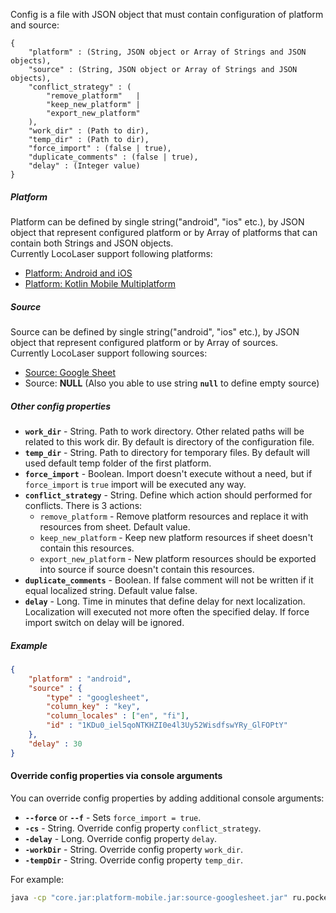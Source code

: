 Config is a file with JSON object that must contain configuration of platform and source:
```
{
    "platform" : (String, JSON object or Array of Strings and JSON objects),
    "source" : (String, JSON object or Array of Strings and JSON objects),
    "conflict_strategy" : (
        "remove_platform"   |
        "keep_new_platform" |
        "export_new_platform"
    ),
    "work_dir" : (Path to dir),
    "temp_dir" : (Path to dir),
    "force_import" : (false | true),
    "duplicate_comments" : (false | true),
    "delay" : (Integer value)
}
```
##### Platform
Platform can be defined by single string("android", "ios" etc.), by JSON object that represent configured platform or 
by Array of platforms that can contain both Strings and JSON objects.<br>
Currently LocoLaser support following platforms:
- [Platform: Android and iOS](mobile.md)
- [Platform: Kotlin Mobile Multiplatform](kotlin_mpp.md)
##### Source
Source can be defined by single string("android", "ios" etc.), by JSON object that represent configured platform or by Array of sources.<br>
Currently LocoLaser support following sources:
- [Source: Google Sheet](google_sheet.md)
- Source: **NULL** (Also you able to use string **`null`** to define empty source)

##### Other config properties
- **`work_dir`** - String. Path to work directory. Other related paths will be related to this work dir. By default is directory of the configuration file.
- **`temp_dir`** - String. Path to directory for temporary files. By default will used default temp folder of the first platform.
- **`force_import`** - Boolean. Import doesn't execute without a need, but if `force_import` is `true` import will be executed any way.
- **`conflict_strategy`** - String. Define which action should performed for conflicts. There is 3 actions:
  * `remove_platform` - Remove platform resources and replace it with resources from sheet. Default value.
  * `keep_new_platform` - Keep new platform resources if sheet doesn't contain this resources.
  * `export_new_platform` -  New platform resources should be exported into source if source doesn't contain this resources.
- **`duplicate_comments`** - Boolean. If false comment will not be written if it equal localized string. Default value false.
- **`delay`** - Long. Time in minutes that define delay for next localization. Localization will executed not more often the specified delay. If force import switch on delay will be ignored.

##### Example
```json
{
    "platform" : "android",
    "source" : {
        "type" : "googlesheet",
        "column_key" : "key",
        "column_locales" : ["en", "fi"],
        "id" : "1KDu0_iel5qoNTKHZI0e4l3Uy52WisdfswYRy_GlFOPtY"
    },
    "delay" : 30
}
```

#### Override config properties via console arguments
You can override config properties by adding additional console arguments:
- **`--force`** or **`--f`** - Sets `force_import = true`.
- **`-cs`** - String. Override config property `conflict_strategy`.
- **`-delay`** - Long. Override config property `delay`.
- **`-workDir`** - String. Override config property `work_dir`.
- **`-tempDir`** - String. Override config property `temp_dir`.

For example:
``` Bash
java -cp "core.jar:platform-mobile.jar:source-googlesheet.jar" ru.pocketbyte.locolaser.Main "localization_config.json" --f -cs export_new_platform
```